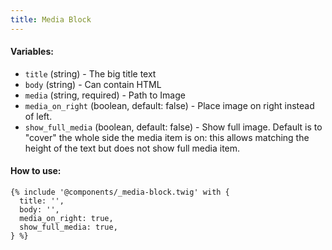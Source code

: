 ```yaml
---
title: Media Block
---
```

#### Variables:

- `title` (string) - The big title text
- `body` (string) - Can contain HTML
- `media` (string, required) - Path to Image
- `media_on_right` (boolean, default: false) - Place image on right instead of left. 
- `show_full_media` (boolean, default: false) - Show full image. Default is to "cover" the whole side the media item is on: this allows matching the height of the text but does not show full media item.

#### How to use:

```twig
{% include '@components/_media-block.twig' with {
  title: '',
  body: '',
  media_on_right: true,
  show_full_media: true,
} %}
```
